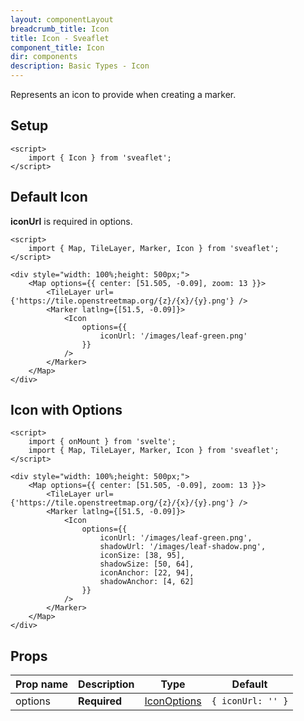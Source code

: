 ```yaml
---
layout: componentLayout
breadcrumb_title: Icon
title: Icon - Sveaflet
component_title: Icon
dir: components
description: Basic Types - Icon
---
```


Represents an icon to provide when creating a marker.

## Setup

```svelte example csr hideOutput
<script>
	import { Icon } from 'sveaflet';
</script>
```

## Default Icon

**iconUrl** is required in options.

```svelte example csr
<script>
	import { Map, TileLayer, Marker, Icon } from 'sveaflet';
</script>

<div style="width: 100%;height: 500px;">
	<Map options={{ center: [51.505, -0.09], zoom: 13 }}>
		<TileLayer url={'https://tile.openstreetmap.org/{z}/{x}/{y}.png'} />
		<Marker latlng={[51.5, -0.09]}>
			<Icon
				options={{
					iconUrl: '/images/leaf-green.png'
				}}
			/>
		</Marker>
	</Map>
</div>
```

## Icon with Options

```svelte example csr
<script>
	import { onMount } from 'svelte';
	import { Map, TileLayer, Marker, Icon } from 'sveaflet';
</script>

<div style="width: 100%;height: 500px;">
	<Map options={{ center: [51.505, -0.09], zoom: 13 }}>
		<TileLayer url={'https://tile.openstreetmap.org/{z}/{x}/{y}.png'} />
		<Marker latlng={[51.5, -0.09]}>
			<Icon
				options={{
					iconUrl: '/images/leaf-green.png',
					shadowUrl: '/images/leaf-shadow.png',
					iconSize: [38, 95],
					shadowSize: [50, 64],
					iconAnchor: [22, 94],
					shadowAnchor: [4, 62]
				}}
			/>
		</Marker>
	</Map>
</div>
```

## Props

| Prop name | Description  | Type                                                            | Default           |
| --------- | ------------ | --------------------------------------------------------------- | ----------------- |
| options   | **Required** | [IconOptions](https://leafletjs.com/reference.html#icon-option) | `{ iconUrl: '' }` |
